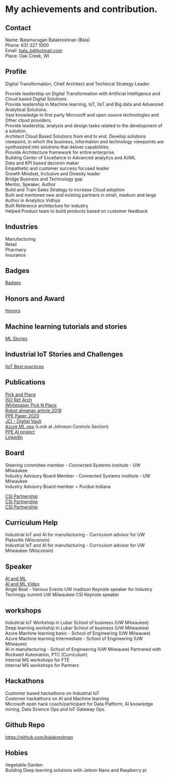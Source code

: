 # My achievements and contribution.

## Contact

Name: Balamurugan Balakreshnan (Bala) <br/>
Phone: 631 327 1000 <br/>
Email: bala_b@hotmail.com <br/>
Place: Oak Creek, WI <br/>

## Profile

Digital Transformation, Chief Architect and Techincal Strategy Leader. <br/>

Provide leadership on Digital Transformation with Artificial Intelligence and Cloud based Digital Solutions. <br/>
Provide leadership in Machine learning, IoT, IIoT and Big data and Advanced Analytical Solutions. <br/>
Vast knowledge in first party Microsoft and open source technologies and Other cloud providers. <br/>
Provide leadership, analysis and design tasks related to the development of a solution. <br/>
Architect Cloud Based Solutions from end to end. Develop solutions viewpoint, in which the business, information and technology viewpoints are synthesized into solutions that deliver capabilities. <br/>
Provide Architecture framework for entire enterprise. <br/>
Building Center of Excellance in Advanced analytics and AI/ML <br/>
Data and KPI based decision maker <br/>
Empathetic and customer success focused leader <br/>
Growth Mindset, Inclusive and Divesity leader <br/>
Bridge Business and Technology gap <br/>
Mentor, Speaker, Author <br/>
Build and Train Sales Strategy to increase Cloud adoption <br/>
Built and mentored new and existing partners in small, medium and large <br/>
Author in Analytics Vidhya <br/>
Built Reference architecture for industry <br/>
Helped Product team to build products based on customer feedback <br/>

## Industries

Manufacturing <br/>
Retail <br/>
Pharmacy <br/>
Insurance <br/>

## Badges

[Badges](https://www.youracclaim.com/users/balamurugan-balakreshnan/badges?sort=-state_updated_at&page=1)

## Honors and Award

[Honors](https://github.com/balakreshnan/balakreshnan.github.io/blob/master/images/appreciationcertificate.jpg)

## Machine learning tutorials and stories

[ML Stories](https://github.com/balakreshnan/balakreshnan.github.io/blob/master/ML/MLStories.md)

## Industrial IoT Stories and Challenges

[IIoT Best practices](https://github.com/balakreshnan/balakreshnan.github.io/blob/master/IoT/IIoTStories.md)

## Publications

[Pick and Place](https://github.com/balakreshnan/AIInManufacturing/blob/master/Pick%20and%20Place%20-%20Microsoft%20Rockwell%20Whitepaper.pdf) <br/>
[ISO Ref Arch](https://github.com/balakreshnan/AIInManufacturing/blob/master/isoRefArch.pdf) <br/>
[Whitepaper Pick N Place](https://github.com/balakreshnan/AIInManufacturing/blob/master/whitepaperpickandplace.md) <br/>
[Robot almanac article 2019](https://github.com/balakreshnan/robotalmanac/blob/master/roboticalmanac2020.md) <br/>
[PPE Paper 2020](https://www.sciencedirect.com/science/article/pii/S2351978920310556) <br/>
[JCI - Digital Vault](https://azure.microsoft.com/en-us/blog/johnson-controls-tackles-a-15b-building-industry-problem-with-azure-cosmos-db/)<br/>
[Azure ML ops](https://gigaom.com/report/delivering-on-the-vision-of-mlops/) (Look at Johnson Controls Section) <br/>
[PPE AI project](https://azure.github.io/Vision-AI-DevKit-Pages/docs/community_project02/) <br/>
[LinkedIn](https://www.linkedin.com/in/balamurugan-balakreshnan/) <br/>

## Board

Steering committee member - Connected Systems institute - UW Milwaukee <br/>
Industry Advisory Board Member - Connected Systems institute - UW Milwaukee <br/>
Industry Advisory Board member = Purdue Indiana <br/>

[CSI Partnership](https://www.jsonline.com/story/news/education/2019/06/24/microsoft-partners-uw-milwaukee-advance-use-smart-tech/1546724001/)<br/>
[CSI Partnership](https://uwm.edu/news/microsoft-corp-president-announces-donation-worth-more-than-1-5-million-to-uw-milwaukees-connected-systems-institute/) <br/>
[CSI Partnership](https://www.bizjournals.com/milwaukee/news/2019/06/25/wisconsin-now-among-top-tier-of-states-where.html) <br/>

## Curriculum Help

Industrial IoT and AI for manufacturing - Curriculum advisor for UW Platsville (Wisconsin) <br/>
Industrial IoT and AI for manufacturing - Curriculum advisor for UW Milwaukee (Wisconsin) <br/>

## Speaker

[AI and ML](https://www.angelbeat.com/microsoft-april-30-virtual-summit/) <br/>
[AI and ML Video](https://www.youtube.com/watch?v=fcPSq91J2yk&list=PLW5Fjy7MTRY74fcCN5Z4S9VvgFuQZunf5&index=12&t=0s) <br/>
Angel Beat - Various Events
UW madison Keynote speaker for Industry Technogy summit
UW Milwaukee CSI Keynote speaker

## workshops

Industrial IoT Workshop in Lubar School of business (UW Milwaukee) <br/>
Deep learning workship in Lubar School of business (UW Milwaukee) <br/>
Azure Machine learning basic - School of Engineering (UW Milwauee) <br/>
Azure Machine learning Intermediate - School of Engineering (UW Milwauee) <br/>
AI in manufacturing - School of Engineering (UW Milwauee) Partnered with Rockwell Automation, PTC (Curriculum) <br/>
Internal MS workshops for FTE <br/>
Internal MS workshops for Partners <br/>

## Hackathons

Customer based hackathons on Industrial IoT <br/>
Customer hackathons on AI and Machine learning <br/>
Microsoft open hack coach/participant for Data Platform, AI knowledge mining, Data Science Ops and IoT Gateway Ops.

## Github Repo

https://github.com/balakreshnan

## Hobies

Vegetable Garden <br/>
Building Deep learning solutions with Jetson Nano and Raspberry pi<br/>